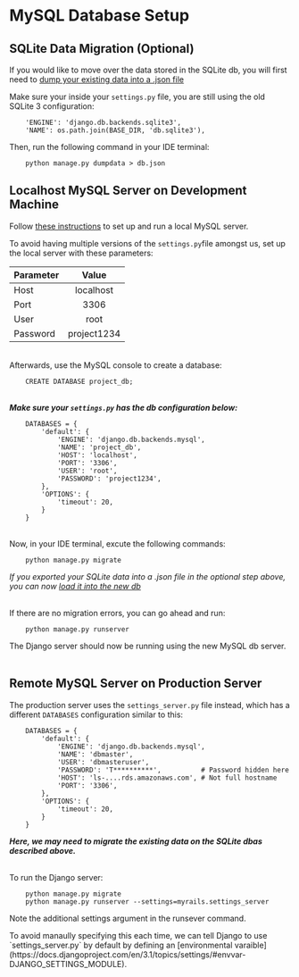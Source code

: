 # MySQL Database Setup

## SQLite Data Migration (Optional)
If you would like to move over the data stored in the SQLite db, you will first need to [dump your existing data into a .json file](https://www.shubhamdipt.com/blog/django-transfer-data-from-sqlite-to-another-database/)

Make sure your inside your `settings.py` file, you are still using the old SQLite 3 configuration:

        'ENGINE': 'django.db.backends.sqlite3',
        'NAME': os.path.join(BASE_DIR, 'db.sqlite3'),

Then, run the following command in your IDE terminal:

        python manage.py dumpdata > db.json

## Localhost MySQL Server on Development Machine
Follow [these instructions](https://ladvien.com/data-analytics-mysql-localhost-setup/) to set up and run a local MySQL server.

To avoid having multiple versions of the `settings.py`file
amongst us, set up the local server with these parameters:

| Parameter | Value       |
|-----------|:-----------:|
| Host      | localhost   |
| Port      | 3306        |
| User      | root        |
| Password  | project1234 |


<br/>Afterwards, use the MySQL console to create a database:

        CREATE DATABASE project_db;
        

<br/>**_Make sure your `settings.py` has the db configuration below:_**

        DATABASES = {
            'default': {
                'ENGINE': 'django.db.backends.mysql',
                'NAME': 'project_db',
                'HOST': 'localhost',
                'PORT': '3306',
                'USER': 'root',
                'PASSWORD': 'project1234',
            },
            'OPTIONS': {
                'timeout': 20,
            }
        }


<br/>Now, in your IDE terminal, excute the following commands:

        python manage.py migrate

_If you exported your SQLite data into a .json file in the optional step above, you can now [load it into the new db](https://www.shubhamdipt.com/blog/django-transfer-data-from-sqlite-to-another-database/)_

<br/>If there are no migration errors, you can go ahead and run:

        python manage.py runserver

The Django server should now be running using the new MySQL db server. <br/><br/>


## Remote MySQL Server on Production Server
The production server uses the `settings_server.py` file instead, which has a different `DATABASES` configuration similar to this:


        DATABASES = {
            'default': {
                'ENGINE': 'django.db.backends.mysql',
                'NAME': 'dbmaster',
                'USER': 'dbmasteruser',
                'PASSWORD': 'T**********',          # Password hidden here
                'HOST': 'ls-....rds.amazonaws.com', # Not full hostname
                'PORT': '3306',
            },
            'OPTIONS': {
                'timeout': 20,
            }
        }

**_Here, we may need to migrate the existing data on the SQLite dbas described above._**<br/><br/>

To run the Django server:

        python manage.py migrate
        python manage.py runserver --settings=myrails.settings_server

Note the additional settings argument in the runsever command.

<p>To avoid manaully specifying this each time, we can tell Django to use `settings_server.py` by default by defining an [environmental varaible](https://docs.djangoproject.com/en/3.1/topics/settings/#envvar-DJANGO_SETTINGS_MODULE).</p>
